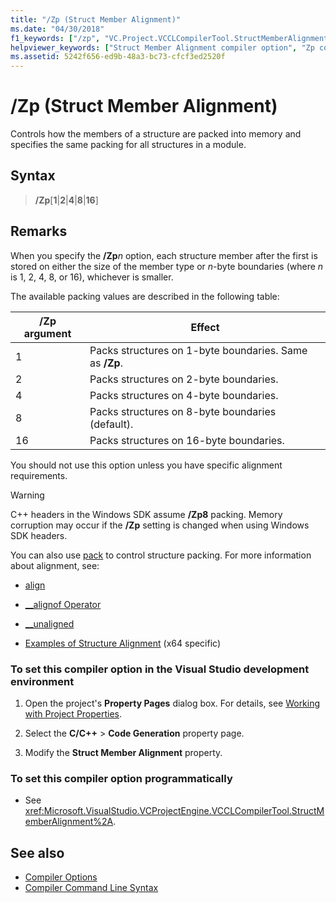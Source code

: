 ```yaml
---
title: "/Zp (Struct Member Alignment)"
ms.date: "04/30/2018"
f1_keywords: ["/zp", "VC.Project.VCCLCompilerTool.StructMemberAlignment", "VC.Project.VCCLWCECompilerTool.StructMemberAlignment"]
helpviewer_keywords: ["Struct Member Alignment compiler option", "Zp compiler option", "/Zp compiler option [C++]", "-Zp compiler option [C++]"]
ms.assetid: 5242f656-ed9b-48a3-bc73-cfcf3ed2520f
---
```

# /Zp (Struct Member Alignment)

Controls how the members of a structure are packed into memory and specifies the same packing for all structures in a module.

## Syntax

> **/Zp**[**1**|**2**|**4**|**8**|**16**]

## Remarks

When you specify the **/Zp**_n_ option, each structure member after the first is stored on either the size of the member type or *n*-byte boundaries (where *n* is 1, 2, 4, 8, or 16), whichever is smaller.

The available packing values are described in the following table:

|/Zp argument|Effect|
|-|-|
|1|Packs structures on 1-byte boundaries. Same as **/Zp**.|
|2|Packs structures on 2-byte boundaries.|
|4|Packs structures on 4-byte boundaries.|
|8|Packs structures on 8-byte boundaries (default).|
|16| Packs structures on 16-byte boundaries.|

You should not use this option unless you have specific alignment requirements.

> [!WARNING]
> C++ headers in the Windows SDK assume **/Zp8** packing. Memory corruption may occur if the **/Zp** setting is changed when using Windows SDK headers.

You can also use [pack](../../preprocessor/pack.md) to control structure packing. For more information about alignment, see:

- [align](../../cpp/align-cpp.md)

- [__alignof Operator](../../cpp/alignof-operator.md)

- [__unaligned](../../cpp/unaligned.md)

- [Examples of Structure Alignment](../examples-of-structure-alignment.md) (x64 specific)

### To set this compiler option in the Visual Studio development environment

1. Open the project's **Property Pages** dialog box. For details, see [Working with Project Properties](../working-with-project-properties.md).

1. Select the **C/C++** > **Code Generation** property page.

1. Modify the **Struct Member Alignment** property.

### To set this compiler option programmatically

- See <xref:Microsoft.VisualStudio.VCProjectEngine.VCCLCompilerTool.StructMemberAlignment%2A>.

## See also

- [Compiler Options](compiler-options.md)
- [Compiler Command Line Syntax](../compiler-command-line-syntax.md)
